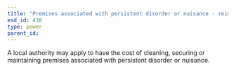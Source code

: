 ```yaml
---
title: "Premises associated with persistent disorder or nuisance - reimbursement of costs"
esd_id: 438
type: power
parent_id:  
---
```


A local authority may apply to have the cost of cleaning, securing or maintaining premises associated with persistent disorder or nuisance.

